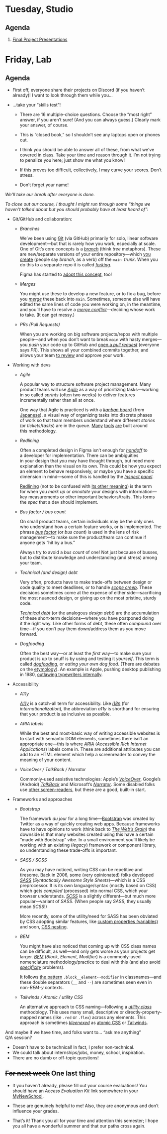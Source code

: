 ---
---

# Tuesday, Studio

## Agenda
1. [Final Project Presentations](https://docs.google.com/document/d/1TK5Zl_JNUTyqtywmyPBU79xC6FC_tuHIo0U6Vl_5wlQ/edit?usp=sharing)



# Friday, Lab

## Agenda

- First off, everyone share their projects on Discord (if you haven’t already)! I want to look through them while you…

- …take your “skills test”!

    - There are 16 multiple-choice questions. Choose the “most right” answer, if you aren’t sure! (And you can always guess.) Clearly mark your answer, of course.

    - This is “closed book,” so I shouldn’t see any laptops open or phones out.

    - I think you should be able to answer all of these, from what we’ve covered in class. Take your time and reason through it. I’m not trying to penalize you here; just show me what you know!

    - If this proves too difficult, collectively, I may curve your scores. Don’t stress.

    - Don’t forget your name!

*We’ll take our break after everyone is done.*

*To close out our course, I thought I might run through some “things we haven’t talked about but you should probably have at least heard of”:*

- Git/GitHub and collaboration:

    - *Branches*

        We’ve been using [Git](https://git-scm.com) (via GitHub) primarily for solo, linear software development—but that is rarely how you work, especially at scale. One of Git’s core concepts is a [*branch*](https://www.atlassian.com/git/tutorials/using-branches) (think *tree* metaphors). These are new/separate versions of your entire repository—which [you create](https://docs.github.com/en/desktop/contributing-and-collaborating-using-github-desktop/making-changes-in-a-branch/managing-branches) (people say *branch*, as a verb) off the `main`  *trunk*. When you do this to a separate repo it is called [*forking*](http://www.differencebetween.net/technology/difference-between-fork-and-branch/).

        Figma has started to [adopt this concept](https://www.figma.com/best-practices/branching-in-figma/best-practices-when-using-branches/), too!

    - *Merges*

        You might use these to develop a new feature, or to fix a bug, before you [*merge*](https://www.atlassian.com/git/tutorials/using-branches/git-merge) these back into `main`. Sometimes, someone else will have edited the same lines of code you were working on, in the meantime, and you’ll have to resolve a [*merge conflict*](https://www.youtube.com/watch?v=HosPml1qkrg)—deciding whose work to take. (It can get messy.)

    - *PRs (Pull Requests)*

        When you are working on big software projects/repos with multiple people—and when you don’t want to break `main` with hasty merges—you *push* your code up to GitHub and [open a *pull request*](https://docs.github.com/en/pull-requests/collaborating-with-pull-requests/proposing-changes-to-your-work-with-pull-requests/creating-a-pull-request) (everyone says *PR*). This shows all your combined commits together, and allows your team [to review](https://www.youtube.com/watch?v=rgbCcBNZcdQ&pp=ygUOInB1bGwgcmVxdWVzdCI%3D) and approve your work.



- Working with devs

    - *Agile*

        A popular way to structure software project management. Many product teams will use [*Agile*](https://www.atlassian.com/agile) as a way of prioritizing tasks—working in so called *sprints* (often two weeks) to deliver features incrementally rather than all at once.

        One way that Agile is practiced is with a [*kanban* board](https://www.atlassian.com/agile/kanban/boards) (from [Japanese](https://en.wikipedia.org/wiki/Kanban)), a visual way of organizing tasks into discrete phases of work so that team members understand where different *stories* (or *tickets*/*tasks*) are in the queue. [Many](https://www.atlassian.com/) [tools](https://linear.app/) [are](https://clickup.com) built around this methodology.

    - *Redlining*

        Often a completed design in Figma isn’t enough for [*handoff*](https://uxplanet.org/a-complete-guide-to-executing-a-great-design-to-development-handoff-4bd545be9416) to a developer for implementation. There can be ambiguities in your design that *you* may have thought through, but need more explanation than the visual on its own. This could be how you expect an element to behave responsively, or maybe you have a specific dimension in mind—some of this is handled by the [*Inspect panel*](https://help.figma.com/hc/en-us/articles/360055203533-Use-the-Inspect-panel).

        [Redlining](https://www.uxbeginner.com/glossary/redlining/) (not to be confused with [its other meaning](https://en.wikipedia.org/wiki/Redlining)) is the term for when you *mark up* or *annotate* your designs with information—key measurements or other important behaviors/traits. This forms the *spec* that a dev should implement.

    - *Bus factor / bus count*

        On small product teams, certain individuals may be the only ones who understand how a certain feature works, or is implemented. The phrase [*bus factor*](https://en.wikipedia.org/wiki/Bus_factor) (or *bus count*) is used in the lens of risk management—to make sure the product/team can continue if anyone gets “hit by a bus.”

        Always try to avoid a *bus count* of one! Not just because of busses, but to distribute knowledge and understanding (and stress) among your team.

    - *Technical (and design) debt*

        Very often, products have to make trade-offs between design or code quality to meet deadlines, or to handle [*scope creep*](https://asana.com/resources/what-is-scope-creep). These decisions sometimes come at the expense of either side—sacrificing the most nuanced design, or giving up on the most pristine, sturdy code.

        [*Technical debt*](https://www.atlassian.com/agile/software-development/technical-debt) (or the analogous *design debt*) are the accumulation of these short-term decisions—where you have postponed doing it the right way. Like other forms of debt, these often *compound* over time—if you don’t pay them down/address them as you move forward.

    - *Dogfooding*

        Often the best way—or at least the *first* way—to make sure your product is up to snuff is by using and testing it *yourself*. This term is called [*dogfooding*](https://www.nytimes.com/2022/11/14/business/dogfooding.html), or *eating your own dog food*. (There are debates on the [etymology](https://www.computer.org/csdl/magazine/so/2006/03/s3005/13rRUygBwg0)). An example is Apple, pushing desktop publishing in 1980, [outlawing typewriters internally](https://archive.org/details/Apple_Memo_No_Typewriters).



- Accessibility

    - *A11y*

        [*A11y*](https://www.a11yproject.com/) is a catch-all term for accessibility. Like [*i18n*](https://developer.mozilla.org/en-US/docs/Mozilla/Add-ons/WebExtensions/API/i18n) (for *internationalization*), the abbreviation *a11y* is shorthand for ensuring that your product is as inclusive as possible.

    - *ARIA labels*

        While the best and most-basic way of writing accessible websites is to start with semantic DOM elements, sometimes there isn’t an appropriate one—this is where [*ARIA*](https://developer.mozilla.org/en-US/docs/Web/Accessibility/ARIA) (*Accessible Rich Internet Applications*) labels come in. These are additional attributes you can add to an HTML element which help a screenreader to convey the meaning of your content.

    - *VoiceOver / TalkBack / Narrator*

        Commonly-used assistive technologies: Apple’s [*VoiceOver*](https://www.apple.com/accessibility/vision/), Google’s (Android) [*TalkBack*](https://support.google.com/accessibility/android/topic/3529932?hl=en&ref_topic=9078845&sjid=8833292709650514472-NA) and Microsoft’s [*Narrator*](https://support.microsoft.com/en-us/windows/complete-guide-to-narrator-e4397a0d-ef4f-b386-d8ae-c172f109bdb1). Some disabled folks use [other screen-readers](https://www.freedomscientific.com/products/software/jaws/), but these are a good, built-in start.



- Frameworks and approaches

    - *Bootstrap*

        The framework *du jour* for a long time—[Bootstrap](https://getbootstrap.com/) was created by Twitter as a way of quickly creating web apps. Because frameworks have to have opinions to work (think back to [*The Web’s Grain*](https://frankchimero.com/blog/2015/the-webs-grain/)) the downside is that many websites created using this have a certain “made with Bootstrap” vibe. In a small environment you’ll likely be working with an existing (*legacy*) framework or component library, so understanding these trade-offs is important.

    - *SASS / SCSS*

        As you may have noticed, writing CSS can be repetitive and tiresome. Back in 2006, some (very opinionated) folks developed [*SASS*](https://sass-lang.com/) (*Syntactically Awesome Style Sheets*)—which is a CSS preprocessor. It is its own language/syntax (mostly based on CSS) which gets *compiled* (processed) into normal CSS, which your browser understands. [*SCSS*](https://sass-lang.com/documentation/syntax) is a slightly different—but much more popular—variant of *SASS*. (When people say *SASS*, they usually mean *SCSS*!)

        More recently, some of the utility/need for SASS has been obviated by CSS adopting similar features, like [custom properties (variables)](/topic/responsive/#briefly-css-variables) and soon, [CSS nesting](https://webkit.org/blog/13813/try-css-nesting-today-in-safari-technology-preview/).

    - *BEM*

        You might have also noticed that coming up with CSS class names can be difficult, as well—and only gets worse as your projects get larger. [*BEM*](https://en.bem.info/methodology/) (*Block, Element, Modifier*) is a commonly-used nomenclature methodology/practice to deal with this (and also avoid [*specificity*](/topic/css/#specificity) problems).

        It follows [the pattern](https://en.bem.info/methodology/naming-convention/) `.block__element--modifier` in classnames—and these double separators (`__` and `--`) are sometimes seen even in non-*BEM-y* contexts.

    - *Tailwinds / Atomic / utility CSS*

        An alternative approach to CSS naming—following a [*utility class*](https://css-irl.info/a-year-of-utility-classes/) methodology. This uses many small, descriptive or directly-property-mapped names (like `.red` or `.flex`) across any elements. This approach is sometimes [*kleenexed*](https://en.wikipedia.org/wiki/Generic_trademark) as [atomic CSS](https://acss.io) or [Tailwinds](https://tailwindcss.com).



And maybe if we have time, and folks want to… “ask me anything” Q/A session?

- Doesn’t have to be technical! In fact, I prefer non-technical.
- We could talk about internships/jobs, money, school, inspiration. 
- There are no dumb or off-topic questions!



## ~~For next week~~ One last thing

- It you haven’t already, please fill out your course evaluations! You should have an *Access Evaluation Kit* link somewhere in your [MyNewSchool](https://my.newschool.edu).

- These are genuinely helpful to me! Also, they are anonymous and don’t influence your grades.

- That’s it! Thank you all for your time and attention this semester; I hope you all have a wonderful summer and that our paths cross again.


